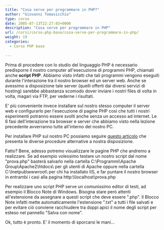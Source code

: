 ```yaml
---
title: "Cosa serve per programmare in PHP?"
author: "Giovanni Tomasicchio"
type: corso
date: 2005-07-13T22:27:03+0000
description: "Cosa serve per programmare in PHP"
url: /corsi/corso-php-base/cosa-serve-per-programmare-in-php/
weight: 19
categories:
  - Corso PHP base
  
---
```

Prima di procedere con lo studio del linguaggio PHP è necessario predisporre il nostro computer all'esecuzione di programmi PHP, chiamati anche **script PHP**. Abbiamo visto infatti che tali programmi vengono eseguiti durante l'interazione tra il nostro browser ed un server web. Anche se avessimo a disposizione tale server (quelli offerti dai diversi servizi di hosting) sarebbe abbastanza scomodo dover inviare i nostri files di volta in volta, magari via FTP, per vederne i risultati.

E' più conveniente invece installare sul nostro stesso computer il server web e configurarlo per l'esecuzione di pagine PHP così che tutti i nostri esperimenti potranno essere svolti anche senza un accesso ad internet. Le 6 fasi dell'interazione tra browser e server che abbiamo visto nella lezione precedente avverranno tutte all'interno del nostro PC.

Per installare PHP sul nostro PC possiamo seguire [questo articolo](articoli/installare-php/) che presenta le diverse procedure alternative a nostra disposizione.

Fatto? Bene, adesso potremo visualizzare le pagine PHP che andremo a realizzare. Se ad esempio volessimo testare un nostro script dal nome "prova.php" basterà salvarlo nella cartella C:\\Programmi\\Apache Group\\Apache2\\htdocs\\ per gli utenti di Apache oppure nella cartella C:\\Inetpub\\wwwroot\\ per chi ha installato IIS, e far puntare il nostro browser in entrambi i casi alla pagina http:\\\\localhost\\prova.php

Per realizzare uno script PHP serve un comunissimo editor di testi, ad esempio il Blocco Note di Windows. Bisogna stare però attenti all'estensione da assegnare a questi script che deve essere ".php". Il Blocco Note infatti mette automaticamente l'estensione ".txt" a tutti i file salvati e per evitare ciò conviene racchiudere tra doppi apici il nome degli script per esteso nel pannello "Salva con nome".

Ok, tutto è pronto. E' il momento di sporcarsi le mani...